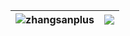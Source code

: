| <img align="center" src="https://github-readme-stats.vercel.app/api/?username=zhangsanplus&theme=github_dark&hide_border=true&locale=en&show_owner=true&hide_title=true" alt="zhangsanplus" /> | <img align="center" src="https://github-readme-stats.vercel.app/api/top-langs/?username=zhangsanplus&layout=compact)](https://github.com/anuraghazra/github-readme-stats" /> |
| ------------- | ------------- |
